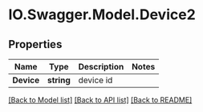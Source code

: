 # IO.Swagger.Model.Device2
## Properties

Name | Type | Description | Notes
------------ | ------------- | ------------- | -------------
**Device** | **string** | device id | 

[[Back to Model list]](../README.md#documentation-for-models) [[Back to API list]](../README.md#documentation-for-api-endpoints) [[Back to README]](../README.md)

